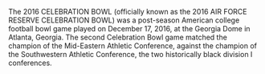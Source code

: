 The 2016 CELEBRATION BOWL (officially known as the 2016 AIR FORCE RESERVE CELEBRATION BOWL) was a post-season American college football bowl game played on December 17, 2016, at the Georgia Dome in Atlanta, Georgia. The second Celebration Bowl game matched the champion of the Mid-Eastern Athletic Conference, against the champion of the Southwestern Athletic Conference, the two historically black division I conferences.
